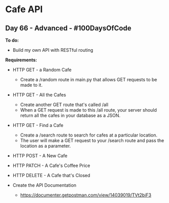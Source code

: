 # Cafe API
## Day 66 - Advanced - \#100DaysOfCode

**To do:**
* Build my own API with RESTful routing

**Requirements:**
* HTTP GET - a Random Cafe
    * Create a /random route in main.py that allows GET requests to be made to it.
    
* HTTP GET - All the Cafes
    * Create another GET route that's called /all
    * When a GET request is made to this /all route, your server should return all the cafes in your database as a JSON.
    
* HTTP GET - Find a Cafe
    * Create a /search route to search for cafes at a particular location.
    * The user will make a GET request to your /search route and pass the location as a parameter.
    
* HTTP POST - A New Cafe

* HTTP PATCH - A Cafe's Coffee Price

* HTTP DELETE - A Cafe that's Closed

* Create the API Documentation
    * https://documenter.getpostman.com/view/14039019/TVt2biF3
